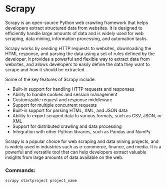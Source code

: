 # Scrapy

Scrapy is an open-source Python web crawling framework that helps developers extract structured data from websites. It is designed to efficiently handle large amounts of data and is widely used for web scraping, data mining, information processing, and automation tasks.

Scrapy works by sending HTTP requests to websites, downloading the HTML response, and parsing the data using a set of rules defined by the developer. It provides a powerful and flexible way to extract data from websites, and allows developers to easily define the data they want to scrape and how it should be extracted.

Some of the key features of Scrapy include:

- Built-in support for handling HTTP requests and responses
- Ability to handle cookies and session management
- Customizable request and response middleware
- Support for multiple concurrent requests
- Built-in support for parsing HTML, XML, and JSON data
- Ability to export scraped data to various formats, such as CSV, JSON, or XML
- Support for distributed crawling and data processing
- Integration with other Python libraries, such as Pandas and NumPy

Scrapy is a popular choice for web scraping and data mining projects, and is widely used in industries such as e-commerce, finance, and media. It is a powerful and versatile tool that can help developers extract valuable insights from large amounts of data available on the web.


### Commands:
```bash
scrapy startproject project_name
```